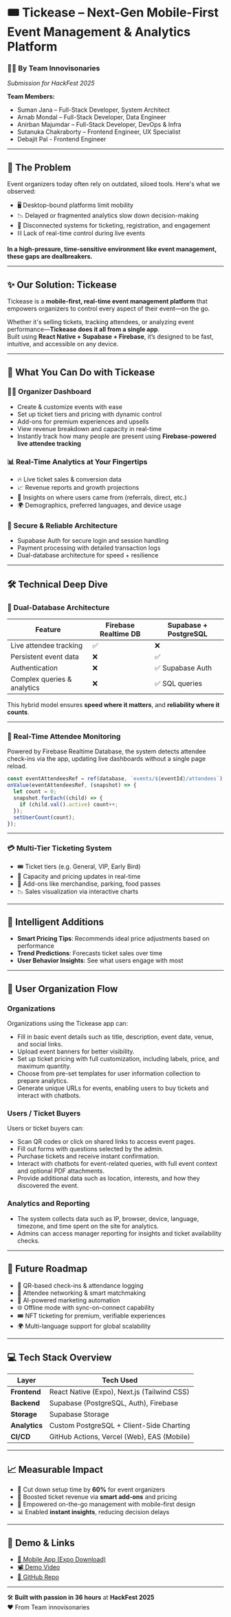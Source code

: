 # 🎟️ **Tickease** – Next-Gen Mobile-First Event Management & Analytics Platform

### 👨‍💻 By **Team Innovisonaries**  
*Submission for HackFest 2025*

**Team Members:**
- Suman Jana – Full-Stack Developer, System Architect  
- Arnab Mondal – Full-Stack Developer, Data Engineer  
- Anirban Majumdar – Full-Stack Developer, DevOps & Infra  
- Sutanuka Chakraborty – Frontend Engineer, UX Specialist  
- Debajit Pal - Frontend Engineer 
---

## 🧩 The Problem

Event organizers today often rely on outdated, siloed tools. Here's what we observed:

- 🖥️ Desktop-bound platforms limit mobility  
- 📉 Delayed or fragmented analytics slow down decision-making  
- 🔗 Disconnected systems for ticketing, registration, and engagement  
- ⛓️ Lack of real-time control during live events  

**In a high-pressure, time-sensitive environment like event management, these gaps are dealbreakers.**

---

## ✨ Our Solution: **Tickease**

Tickease is a **mobile-first, real-time event management platform** that empowers organizers to control every aspect of their event—on the go.

Whether it's selling tickets, tracking attendees, or analyzing event performance—**Tickease does it all from a single app**.  
Built using **React Native + Supabase + Firebase**, it’s designed to be fast, intuitive, and accessible on any device.

---

## 📲 What You Can Do with Tickease

### 👨‍💼 Organizer Dashboard
- Create & customize events with ease  
- Set up ticket tiers and pricing with dynamic control  
- Add-ons for premium experiences and upsells  
- View revenue breakdown and capacity in real-time  
- Instantly track how many people are present using **Firebase-powered live attendee tracking**

### 📊 Real-Time Analytics at Your Fingertips
- 🔥 Live ticket sales & conversion data  
- 📈 Revenue reports and growth projections  
- 🎯 Insights on where users came from (referrals, direct, etc.)  
- 🌍 Demographics, preferred languages, and device usage  

### 🔐 Secure & Reliable Architecture
- Supabase Auth for secure login and session handling  
- Payment processing with detailed transaction logs  
- Dual-database architecture for speed + resilience  

---

## 🛠️ Technical Deep Dive

### 📡 Dual-Database Architecture
| Feature                        | Firebase Realtime DB     | Supabase + PostgreSQL      |
|-------------------------------|--------------------------|----------------------------|
| Live attendee tracking        | ✅                        | ❌                         |
| Persistent event data         | ❌                        | ✅                         |
| Authentication                | ❌                        | ✅ Supabase Auth            |
| Complex queries & analytics   | ❌                        | ✅ SQL queries              |

This hybrid model ensures **speed where it matters**, and **reliability where it counts**.

---

### 🔄 Real-Time Attendee Monitoring

Powered by Firebase Realtime Database, the system detects attendee check-ins via the app, updating live dashboards without a single page reload.

```ts
const eventAttendeesRef = ref(database, `events/${eventId}/attendees`);
onValue(eventAttendeesRef, (snapshot) => {
  let count = 0;
  snapshot.forEach((child) => {
    if (child.val().active) count++;
  });
  setUserCount(count);
});
```

---

### 💳 Multi-Tier Ticketing System

- 🎟️ Ticket tiers (e.g. General, VIP, Early Bird)  
- 🔄 Capacity and pricing updates in real-time  
- 💼 Add-ons like merchandise, parking, food passes  
- 📉 Sales visualization via interactive charts  

---

## 🧠 Intelligent Additions

- **Smart Pricing Tips**: Recommends ideal price adjustments based on performance  
- **Trend Predictions**: Forecasts ticket sales over time  
- **User Behavior Insights**: See what users engage with most  

---

## 🧭 User Organization Flow

### Organizations
Organizations using the Tickease app can:
- Fill in basic event details such as title, description, event date, venue, and social links.
- Upload event banners for better visibility.
- Set up ticket pricing with full customization, including labels, price, and maximum quantity.
- Choose from pre-set templates for user information collection to prepare analytics.
- Generate unique URLs for events, enabling users to buy tickets and interact with chatbots.

### Users / Ticket Buyers
Users or ticket buyers can:
- Scan QR codes or click on shared links to access event pages.
- Fill out forms with questions selected by the admin.
- Purchase tickets and receive instant confirmation.
- Interact with chatbots for event-related queries, with full event context and optional PDF attachments.
- Provide additional data such as location, interests, and how they discovered the event.

### Analytics and Reporting
- The system collects data such as IP, browser, device, language, timezone, and time spent on the site for analytics.
- Admins can access manager reporting for insights and ticket availability checks.

---

## 🧭 Future Roadmap

- 🔐 QR-based check-ins & attendance logging  
- 🤝 Attendee networking & smart matchmaking  
- 🧠 AI-powered marketing automation  
- 🌐 Offline mode with sync-on-connect capability  
- 🎟️ NFT ticketing for premium, verifiable experiences  
- 🌍 Multi-language support for global scalability  

---

## 💻 Tech Stack Overview

| Layer       | Tech Used                                  |
|-------------|---------------------------------------------|
| **Frontend** | React Native (Expo), Next.js (Tailwind CSS) |
| **Backend**  | Supabase (PostgreSQL, Auth), Firebase       |
| **Storage**  | Supabase Storage                            |
| **Analytics**| Custom PostgreSQL + Client-Side Charting    |
| **CI/CD**    | GitHub Actions, Vercel (Web), EAS (Mobile)  |

---

## 📈 Measurable Impact

- 🚀 Cut down setup time by **60%** for event organizers  
- 💸 Boosted ticket revenue via **smart add-ons** and pricing  
- 📱 Empowered on-the-go management with mobile-first design  
- 📊 Enabled **instant insights**, reducing decision delays  

---

## 🎥 Demo & Links

- [📱 Mobile App (Expo Download)](https://expo.dev/your-app-link)  
- [📽️ Demo Video](https://youtube.com/your-demo)  
- [📂 GitHub Repo](https://github.com/codewarnab/hack-fest-2025)  

---

🛠️ **Built with passion in 36 hours** at **HackFest 2025**  
❤️ From Team innovisonaries
